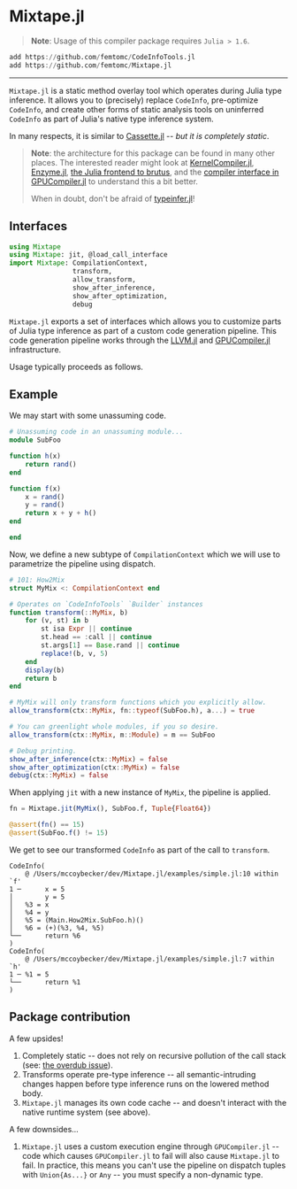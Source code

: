 # Mixtape.jl

> **Note**: Usage of this compiler package requires `Julia > 1.6`.

```julia
add https://github.com/femtomc/CodeInfoTools.jl
add https://github.com/femtomc/Mixtape.jl
```

---

`Mixtape.jl` is a static method overlay tool which operates during Julia type inference. It allows you to (precisely) replace `CodeInfo`, pre-optimize `CodeInfo`, and create other forms of static analysis tools on uninferred `CodeInfo` as part of Julia's native type inference system.

In many respects, it is similar to [Cassette.jl](https://github.com/JuliaLabs/Cassette.jl) -- _but it is completely static_.

> **Note**: the architecture for this package can be found in many other places. The interested reader might look at [KernelCompiler.jl](https://github.com/vchuravy/KernelCompiler.jl), [Enzyme.jl](https://github.com/wsmoses/Enzyme.jl), [the Julia frontend to brutus](https://github.com/JuliaLabs/brutus/blob/master/Brutus/src/Brutus.jl), and the [compiler interface in GPUCompiler.jl](https://github.com/JuliaGPU/GPUCompiler.jl/blob/master/src/interface.jl) to understand this a bit better.
>
> When in doubt, don't be afraid of [typeinfer.jl](https://github.com/JuliaLang/julia/blob/master/base/compiler/typeinfer.jl)!

## Interfaces

```julia
using Mixtape
using Mixtape: jit, @load_call_interface
import Mixtape: CompilationContext, 
                transform, 
                allow_transform, 
                show_after_inference,
                show_after_optimization, 
                debug
```

`Mixtape.jl` exports a set of interfaces which allows you to customize parts of Julia type inference as part of a custom code generation pipeline. This code generation pipeline works through the [LLVM.jl](https://github.com/maleadt/LLVM.jl) and [GPUCompiler.jl](https://github.com/JuliaGPU/GPUCompiler.jl) infrastructure.

Usage typically proceeds as follows.

## Example

We may start with some unassuming code.

```julia
# Unassuming code in an unassuming module...
module SubFoo

function h(x)
    return rand()
end

function f(x)
    x = rand()
    y = rand()
    return x + y + h()
end

end
```

Now, we define a new subtype of `CompilationContext` which we will use to parametrize the pipeline using dispatch.

```julia
# 101: How2Mix
struct MyMix <: CompilationContext end

# Operates on `CodeInfoTools` `Builder` instances
function transform(::MyMix, b)
    for (v, st) in b
        st isa Expr || continue
        st.head == :call || continue
        st.args[1] == Base.rand || continue
        replace!(b, v, 5)
    end
    display(b)
    return b
end

# MyMix will only transform functions which you explicitly allow.
allow_transform(ctx::MyMix, fn::typeof(SubFoo.h), a...) = true

# You can greenlight whole modules, if you so desire.
allow_transform(ctx::MyMix, m::Module) = m == SubFoo

# Debug printing.
show_after_inference(ctx::MyMix) = false
show_after_optimization(ctx::MyMix) = false
debug(ctx::MyMix) = false
```

When applying `jit` with a new instance of `MyMix`, the pipeline is applied.

```julia
fn = Mixtape.jit(MyMix(), SubFoo.f, Tuple{Float64})

@assert(fn() == 15)
@assert(SubFoo.f() != 15)
```

We get to see our transformed `CodeInfo` as part of the call to `transform`.

```
CodeInfo(
    @ /Users/mccoybecker/dev/Mixtape.jl/examples/simple.jl:10 within `f'
1 ─      x = 5
│        y = 5
│   %3 = x
│   %4 = y
│   %5 = (Main.How2Mix.SubFoo.h)()
│   %6 = (+)(%3, %4, %5)
└──      return %6
)
CodeInfo(
    @ /Users/mccoybecker/dev/Mixtape.jl/examples/simple.jl:7 within `h'
1 ─ %1 = 5
└──      return %1
)
```

## Package contribution

A few upsides!

1. Completely static -- does not rely on recursive pollution of the call stack (see: [the overdub issue](https://julia.mit.edu/Cassette.jl/stable/overdub.html)).
2. Transforms operate pre-type inference -- all semantic-intruding changes happen before type inference runs on the lowered method body.
3. `Mixtape.jl` manages its own code cache -- and doesn't interact with the native runtime system (see above).

A few downsides...

1. `Mixtape.jl` uses a custom execution engine through `GPUCompiler.jl` -- code which causes `GPUCompiler.jl` to fail will also cause `Mixtape.jl` to fail. In practice, this means you can't use the pipeline on dispatch tuples with `Union{As...}` or `Any` -- you must specify a non-dynamic type.
